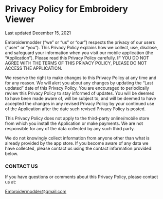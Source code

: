 # Privacy Policy for Embroidery Viewer

Last updated December 15, 2021

Embroidermodder (“we” or “us” or “our”) respects the
privacy of our users (“user” or “you”). This Privacy
Policy explains how we collect, use, disclose, and
safeguard your information when you visit our mobile
application (the “Application”). Please read this Privacy
Policy carefully. IF YOU DO NOT AGREE WITH THE TERMS OF
THIS PRIVACY POLICY, PLEASE DO NOT ACCESS THE APPLICATION.

We reserve the right to make changes to this Privacy
Policy at any time and for any reason. We will alert you
about any changes by updating the “Last updated” date of 
this Privacy Policy. You are encouraged to periodically
review this Privacy Policy to stay informed of updates.
You will be deemed to have been made aware of, will be
subject to, and will be deemed to have accepted the
changes in any revised Privacy Policy by your continued
use of the Application after the date such revised Privacy
Policy is posted.

This Privacy Policy does not apply to the third-party
online/mobile store from which you install the Application
or make payments. We are not responsible for any of the
data collected by any such third party.

We do not knowingly collect information from anyone other
than what is already provided by the app store. If you
become aware of any data we have collected, please contact
us using the contact information provided below.

### CONTACT US

If you have questions or comments about this Privacy
Policy, please contact us at:

Embroidermodder@gmail.com
